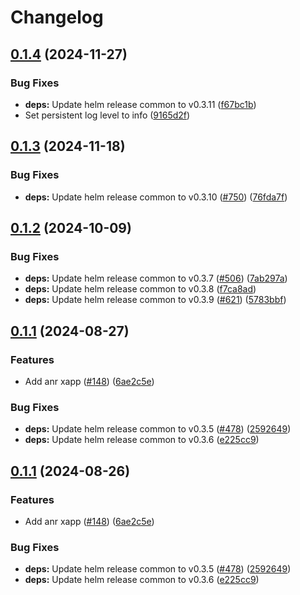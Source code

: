 # Changelog

## [0.1.4](https://github.com/accelleran/helm-charts/compare/xapp-anr-0.1.3...xapp-anr-0.1.4) (2024-11-27)


### Bug Fixes

* **deps:** Update helm release common to v0.3.11 ([f67bc1b](https://github.com/accelleran/helm-charts/commit/f67bc1bd548bbc2b91c6554e2df66f855c3e2120))
* Set persistent log level to info ([9165d2f](https://github.com/accelleran/helm-charts/commit/9165d2f5a0015bfd9644f79c4b3a299ef322f8a1))

## [0.1.3](https://github.com/accelleran/helm-charts/compare/xapp-anr-0.1.2...xapp-anr-0.1.3) (2024-11-18)


### Bug Fixes

* **deps:** Update helm release common to v0.3.10 ([#750](https://github.com/accelleran/helm-charts/issues/750)) ([76fda7f](https://github.com/accelleran/helm-charts/commit/76fda7fc76c6926b402b49f3348b14a785af92f8))

## [0.1.2](https://github.com/accelleran/helm-charts/compare/xapp-anr-0.1.1...xapp-anr-0.1.2) (2024-10-09)


### Bug Fixes

* **deps:** Update helm release common to v0.3.7 ([#506](https://github.com/accelleran/helm-charts/issues/506)) ([7ab297a](https://github.com/accelleran/helm-charts/commit/7ab297aeebd645f5c00399a04d4e1b159f24859e))
* **deps:** Update helm release common to v0.3.8 ([f7ca8ad](https://github.com/accelleran/helm-charts/commit/f7ca8ad8fd5dd79768da4d8b74aac0cd8eaac590))
* **deps:** Update helm release common to v0.3.9 ([#621](https://github.com/accelleran/helm-charts/issues/621)) ([5783bbf](https://github.com/accelleran/helm-charts/commit/5783bbf75b6a5845dfc469d56849e2aae72d1d4c))

## [0.1.1](https://github.com/accelleran/helm-charts/compare/xapp-anr-v0.1.0...xapp-anr-0.1.1) (2024-08-27)


### Features

* Add anr xapp ([#148](https://github.com/accelleran/helm-charts/issues/148)) ([6ae2c5e](https://github.com/accelleran/helm-charts/commit/6ae2c5e4bf169a8c31e72dc3af486dbc9358ad0f))


### Bug Fixes

* **deps:** Update helm release common to v0.3.5 ([#478](https://github.com/accelleran/helm-charts/issues/478)) ([2592649](https://github.com/accelleran/helm-charts/commit/2592649fbc603d46f0ed6b9d9a1231f5c9ae65bc))
* **deps:** Update helm release common to v0.3.6 ([e225cc9](https://github.com/accelleran/helm-charts/commit/e225cc9428bb76a3cb6e54844f1d4058930b7902))

## [0.1.1](https://github.com/accelleran/helm-charts/compare/xapp-anr-v0.1.0...xapp-anr-0.1.1) (2024-08-26)


### Features

* Add anr xapp ([#148](https://github.com/accelleran/helm-charts/issues/148)) ([6ae2c5e](https://github.com/accelleran/helm-charts/commit/6ae2c5e4bf169a8c31e72dc3af486dbc9358ad0f))


### Bug Fixes

* **deps:** Update helm release common to v0.3.5 ([#478](https://github.com/accelleran/helm-charts/issues/478)) ([2592649](https://github.com/accelleran/helm-charts/commit/2592649fbc603d46f0ed6b9d9a1231f5c9ae65bc))
* **deps:** Update helm release common to v0.3.6 ([e225cc9](https://github.com/accelleran/helm-charts/commit/e225cc9428bb76a3cb6e54844f1d4058930b7902))
